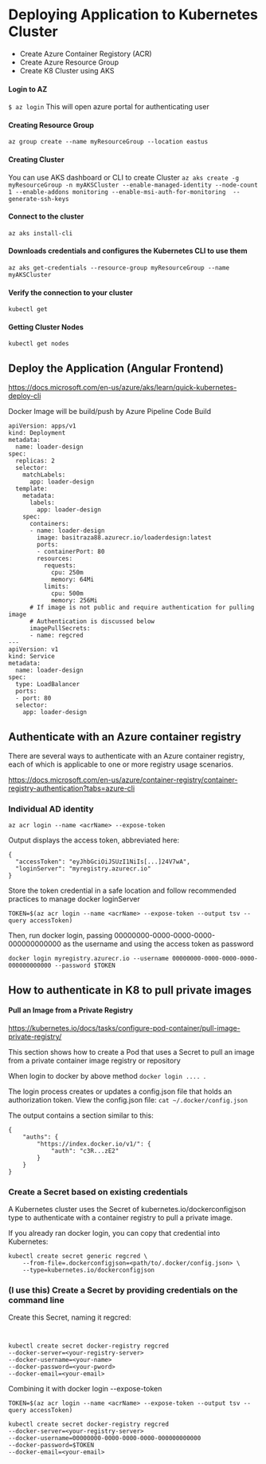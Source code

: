 # Deploying Application to Kubernetes Cluster

- Create Azure Container Registory (ACR)
- Create Azure Resource Group
- Create K8 Cluster using AKS

#### Login to AZ 
```$ az login``` This will open azure portal for authenticating user
#### Creating Resource Group
```az group create --name myResourceGroup --location eastus```

#### Creating Cluster
You can use AKS dashboard or CLI to create Cluster
```az aks create -g myResourceGroup -n myAKSCluster --enable-managed-identity --node-count 1 --enable-addons monitoring --enable-msi-auth-for-monitoring  --generate-ssh-keys```
#### Connect to the cluster
```az aks install-cli```

#### Downloads credentials and configures the Kubernetes CLI to use them
```az aks get-credentials --resource-group myResourceGroup --name myAKSCluster```

#### Verify the connection to your cluster
```kubectl get```

#### Getting Cluster Nodes
````kubectl get nodes````




## Deploy the Application (Angular Frontend)

https://docs.microsoft.com/en-us/azure/aks/learn/quick-kubernetes-deploy-cli

Docker Image will be build/push by Azure Pipeline Code Build
````
apiVersion: apps/v1
kind: Deployment
metadata:
  name: loader-design
spec:
  replicas: 2
  selector:
    matchLabels:
      app: loader-design
  template:
    metadata:
      labels:
        app: loader-design
    spec:
      containers:
      - name: loader-design
        image: basitraza88.azurecr.io/loaderdesign:latest
        ports:
        - containerPort: 80
        resources:
          requests:
            cpu: 250m
            memory: 64Mi
          limits:
            cpu: 500m
            memory: 256Mi
      # If image is not public and require authentication for pulling image    
      # Authentication is discussed below  
      imagePullSecrets:
      - name: regcred      
---
apiVersion: v1
kind: Service
metadata:
  name: loader-design
spec:
  type: LoadBalancer
  ports:
  - port: 80
  selector:
    app: loader-design
````




## Authenticate with an Azure container registry
There are several ways to authenticate with an Azure container registry, each of which is applicable to one or more registry usage scenarios.

https://docs.microsoft.com/en-us/azure/container-registry/container-registry-authentication?tabs=azure-cli

### Individual AD identity 
```az acr login --name <acrName> --expose-token```

Output displays the access token, abbreviated here:
```
{
  "accessToken": "eyJhbGciOiJSUzI1NiIs[...]24V7wA",
  "loginServer": "myregistry.azurecr.io"
}
```

Store the token credential in a safe location and follow recommended practices to manage docker loginServer
```
TOKEN=$(az acr login --name <acrName> --expose-token --output tsv --query accessToken)
```
Then, run docker login, passing 00000000-0000-0000-0000-000000000000 as the username and using the access token as password
```
docker login myregistry.azurecr.io --username 00000000-0000-0000-0000-000000000000 --password $TOKEN
```





## How to authenticate in K8 to pull private images
#### Pull an Image from a Private Registry
https://kubernetes.io/docs/tasks/configure-pod-container/pull-image-private-registry/

This section shows how to create a Pod that uses a Secret to pull an image from a private container image registry or repository

When login to docker by above method ```docker login .... ```.

The login process creates or updates a config.json file that holds an authorization token.
View the config.json file: ```cat ~/.docker/config.json```

The output contains a section similar to this:
```
{
    "auths": {
        "https://index.docker.io/v1/": {
            "auth": "c3R...zE2"
        }
    }
}
```

### Create a Secret based on existing credentials
A Kubernetes cluster uses the Secret of kubernetes.io/dockerconfigjson type to authenticate with a container registry to pull a private image.

If you already ran docker login, you can copy that credential into Kubernetes:
```
kubectl create secret generic regcred \
    --from-file=.dockerconfigjson=<path/to/.docker/config.json> \
    --type=kubernetes.io/dockerconfigjson
```


### (I use this) Create a Secret by providing credentials on the command line  
Create this Secret, naming it regcred:

``` ```
```
kubectl create secret docker-registry regcred 
--docker-server=<your-registry-server> 
--docker-username=<your-name> 
--docker-password=<your-pword> 
--docker-email=<your-email> 
```


Combining it with docker login --expose-token
```
TOKEN=$(az acr login --name <acrName> --expose-token --output tsv --query accessToken)

kubectl create secret docker-registry regcred 
--docker-server=<your-registry-server> 
--docker-username=00000000-0000-0000-0000-000000000000
--docker-password=$TOKEN 
--docker-email=<your-email> 
```

